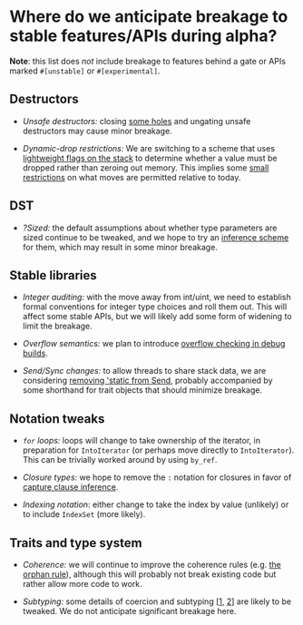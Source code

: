 # Where do we anticipate breakage to stable features/APIs during alpha?

**Note**: this list does *not* include breakage to features behind a gate or APIs marked `#[unstable]` or `#[experimental]`.

## Destructors

* *Unsafe destructors:* closing [some holes](https://github.com/rust-lang/rust/issues/8861) and ungating unsafe destructors may cause minor breakage.

* *Dynamic-drop restrictions:* We are switching to a scheme that uses [lightweight flags on the stack](https://github.com/rust-lang/rfcs/pull/320) to determine whether a value must be dropped rather than zeroing out memory. This implies some [small restrictions](https://github.com/rust-lang/rfcs/pull/533) on what moves are permitted relative to today.

## DST

- *?Sized:* the default assumptions about whether type parameters are sized continue to be tweaked, and we hope to try an [inference scheme](http://smallcultfollowing.com/babysteps/blog/2014/07/06/implied-bounds/) for them, which may result in some minor breakage.

## Stable libraries

- *Integer auditing:* with the move away from int/uint, we need to establish formal conventions for integer type choices and roll them out. This will affect some stable APIs, but we will likely add some form of widening to limit the breakage.

- *Overflow semantics:* we plan to introduce [overflow checking in debug builds](https://github.com/rust-lang/rfcs/pull/560).

- *Send/Sync changes:* to allow threads to share stack data, we are considering [removing 'static from Send](https://github.com/rust-lang/rfcs/pull/458), probably accompanied by some shorthand for trait objects that should minimize breakage.

## Notation tweaks

- *`for` loops:* loops will change to take ownership of the iterator, in preparation for `IntoIterator` (or perhaps move directly to `IntoIterator`). This can be trivially worked around by using `by_ref`.

- *Closure types:* we hope to remove the `:` notation for closures in favor of [capture clause inference](https://github.com/rust-lang/rfcs/blob/master/text/0231-upvar-capture-inference.md).

- *Indexing notation*: either change to take the index by value (unlikely) or to include `IndexSet` (more likely).

## Traits and type system

- *Coherence:* we will continue to improve the coherence rules (e.g. [the orphan rule](https://github.com/rust-lang/rust/issues/19470)), although this will probably not break existing code but rather allow more code to work.

- *Subtyping:* some details of coercion and subtyping \[[1](https://github.com/rust-lang/rust/issues/18737), [2](https://github.com/mozilla/rust/issues/3598)\] are likely to be tweaked. We do not anticipate significant breakage here.


